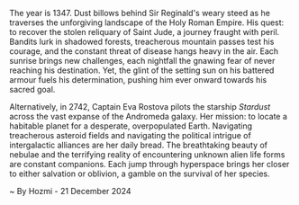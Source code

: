 
The year is 1347.  Dust billows behind Sir Reginald's weary steed as he traverses the unforgiving landscape of the Holy Roman Empire.  His quest: to recover the stolen reliquary of Saint Jude, a journey fraught with peril. Bandits lurk in shadowed forests, treacherous mountain passes test his courage, and the constant threat of disease hangs heavy in the air.  Each sunrise brings new challenges, each nightfall the gnawing fear of never reaching his destination.  Yet, the glint of the setting sun on his battered armour fuels his determination, pushing him ever onward towards his sacred goal.

Alternatively, in 2742, Captain Eva Rostova pilots the starship *Stardust* across the vast expanse of the Andromeda galaxy.  Her mission: to locate a habitable planet for a desperate, overpopulated Earth.  Navigating treacherous asteroid fields and navigating the political intrigue of intergalactic alliances are her daily bread. The breathtaking beauty of nebulae and the terrifying reality of encountering unknown alien life forms are constant companions. Each jump through hyperspace brings her closer to either salvation or oblivion, a gamble on the survival of her species.

~ By Hozmi - 21 December 2024
